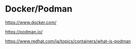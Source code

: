 # Docker/Podman

https://www.docker.com/

https://podman.io/

https://www.redhat.com/ja/topics/containers/what-is-podman